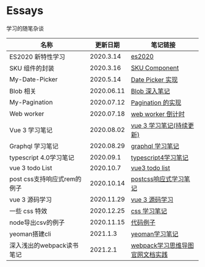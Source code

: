 # Essays

学习的随笔杂谈

| 名称                     | 更新日期   | 笔记链接                                                  |
| ------------------------ | ---------- | --------------------------------------------------------- |
| ES2020 新特性学习        | 2020.3.14  | [es2020](./es2020/ReadMe.md)                              |
| SKU 组件的封装           | 2020.3.16  | [SKU Component](./SkuComponent/README.md)                 |
| My-Date-Picker           | 2020.5.14  | [Date Picker 实现](./myself-datepicker/README.md)         |
| Blob 相关                | 2020.06.11 | [Blob 深入笔记](./Blob/Readme.md)                         |
| My-Pagination            | 2020.07.12 | [Pagination 的实现](./myself-pagination/readme.md)        |
| Web worker               | 2020.07.18 | [web worker 倒计时](./myself-timeCountDown/readme.md)     |
| Vue 3 学习笔记           | 2020.08.02 | [vue 3 学习笔记(持续更新)](./vue/vue-next-test/README.md) |
| Graphql 学习笔记         | 2020.08.29 | [graphql 学习笔记](./node-graphql/readme.md)              |
|typescript 4.0学习笔记|2020.09.1|[typescript4学习笔记](./typescript4/readme.md)|
| vue 3 todo List          | 2020.10.7  | [vue3 todo list](./vue/vue3-todolist/readme.md)           |
|post css支持响应式rem的例子|2020.10.14|[postcss响应式学习笔记](.test-postcss/README.md)|
| vue 3 源码学习 | 2020.11.29 | [vue 3 源码学习](./vue/source_code/readme.md)             |
| 一些 css 特效            | 2020.12.25 | [css 学习笔记](.css-learn/readme.md)                     |
|node导出csv的例子|2020.11.15| [代码例子](./nodeCsv/index.js)|
|yeoman搭建cli|2021.1.3|[yeoman学习笔记](./yeoman/readme.md)|
|深入浅出的webpack读书笔记|2021.2.1|[webpack学习思维导图](https://github.com/LaoChen1994/webpack-deeply)<br />[官网文档实践](https://github.com/LaoChen1994/LearnWebpack)|
 
